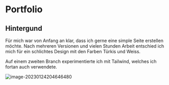 # Portfolio

## Hintergund

Für mich war von Anfang an klar, dass ich gerne eine simple Seite erstellen möchte. Nach mehreren Versionen und vielen Stunden Arbeit entschied ich mich für ein schlichtes Design mit den Farben Türkis und Weiss.

Auf einem zweiten Branch experimentierte ich mit Tailwind, welches ich fortan auch verwendete.

![image-20230124204646480](C:\Users\Dambl\AppData\Roaming\Typora\typora-user-images\image-20230124204646480.png)
